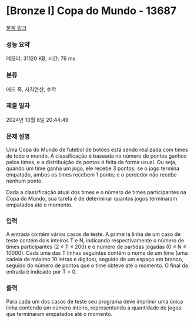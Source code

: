 # [Bronze I] Copa do Mundo - 13687 

[문제 링크](https://www.acmicpc.net/problem/13687) 

### 성능 요약

메모리: 31120 KB, 시간: 76 ms

### 분류

애드 혹, 사칙연산, 수학

### 제출 일자

2024년 10월 8일 20:44:49

### 문제 설명

<p>Uma Copa do Mundo de futebol de botões está sendo realizada com times de todo o mundo. A classificação é baseada no número de pontos ganhos pelos times, e a distribuição de pontos é feita da forma usual. Ou seja, quando um time ganha um jogo, ele recebe 3 pontos; se o jogo termina empatado, ambos os times recebem 1 ponto; e o perdedor não recebe nenhum ponto.</p>

<p>Dada a classificação atual dos times e o número de times participantes na Copa do Mundo, sua tarefa é de determinar quantos jogos terminaram empatados até o momento.</p>

### 입력 

 <p>A entrada contém vários casos de teste. A primeira linha de um caso de teste contém dois inteiros T e N, indicando respectivamente o número de times participantes (2 ≤ T ≤ 200) e o número de partidas jogadas (0 ≤ N ≤ 10000). Cada uma das T linhas seguintes contém o nome de um time (uma cadeia de máximo 10 letras e dígitos), seguido de um espaço em branco, seguido do número de pontos que o time obteve até o momento. O final da entrada é indicado por T = 0.</p>

### 출력 

 <p>Para cada um dos casos de teste seu programa deve imprimir uma única linha contendo um número inteiro, representando a quantidade de jogos que terminaram empatados até o momento.</p>

